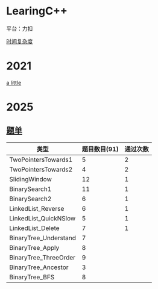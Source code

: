 # LearingC++

平台：力扣

[时间复杂度](https://blog.csdn.net/qq_41523096/article/details/82142747)

# 2021

[a little](./2021/2021.md)

# 2025

## [题单](https://github.com/EndlessCheng/codeforces-go/tree/master/leetcode)

| 类型                  | 题目数目(91) | 通过次数 |
| --------------------- | ------------ | -------- |
| TwoPointersTowards1   | 5            | 2        |
| TwoPointersTowards2   | 4            | 2        |
| SlidingWindow         | 12           | 1        |
| BinarySearch1         | 11           | 1        |
| BinarySearch2         | 6            | 1        |
| LinkedList_Reverse    | 6            | 1        |
| LinkedList_QuickNSlow | 5            | 1        |
| LinkedList_Delete     | 7            | 1        |
| BinaryTree_Understand | 7            |          |
| BinaryTree_Apply      | 8            |          |
| BinaryTree_ThreeOrder | 9            |          |
| BinaryTree_Ancestor   | 3            |          |
| BinaryTree_BFS        | 8            |          |
